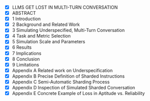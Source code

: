 - [x] LLMS GET LOST IN MULTI-TURN CONVERSATION
- [x] ABSTRACT
- [x] 1 Introduction
- [x] 2 Background and Related Work
- [x] 3 Simulating Underspecified, Multi-Turn Conversation
- [x] 4 Task and Metric Selection
- [x] 5 Simulation Scale and Parameters
- [x] 6 Results
- [x] 7 Implications
- [x] 8 Conclusion
- [x] 9 Limitations
- [x] Appendix A Related work on Underspecification
- [x] Appendix B Precise Definition of Sharded Instructions
- [x] Appendix C Semi-Automatic Sharding Process
- [x] Appendix D Inspection of Simulated Sharded Conversation
- [x] Appendix E Concrete Example of Loss in Aptitude vs. Reliability 